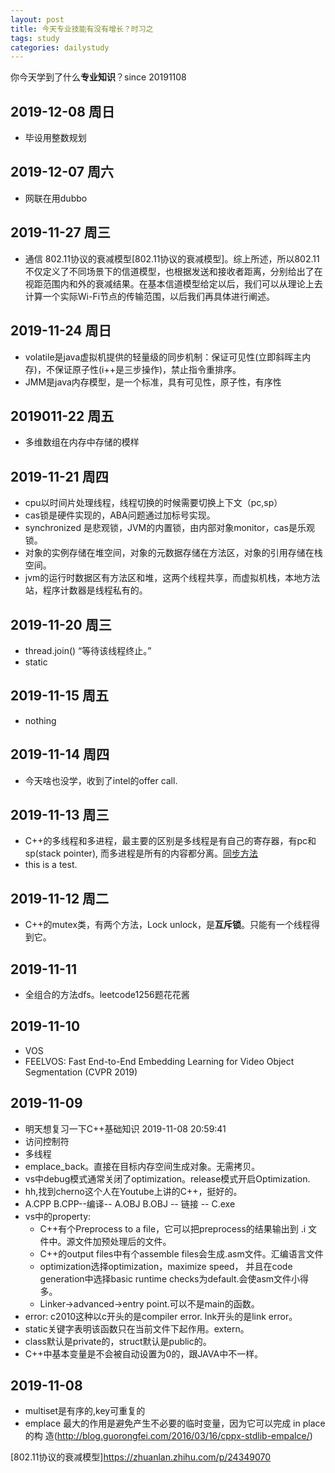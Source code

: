 ```yaml
---
layout: post
title: 今天专业技能有没有增长？时习之
tags: study
categories: dailystudy
---
```


你今天学到了什么<b>专业知识</b>？since 20191108<br>
## 2019-12-08 周日
- 毕设用整数规划

## 2019-12-07 周六
- 网联在用dubbo

## 2019-11-27 周三
- 通信  802.11协议的衰减模型[802.11协议的衰减模型]。综上所述，所以802.11不仅定义了不同场景下的信道模型，也根据发送和接收者距离，分别给出了在视距范围内和外的衰减结果。在基本信道模型给定以后，我们可以从理论上去计算一个实际Wi-Fi节点的传输范围，以后我们再具体进行阐述。

## 2019-11-24 周日
- volatile是java虚拟机提供的轻量级的同步机制：保证可见性(立即斜晖主内存)，不保证原子性(i++是三步操作)，禁止指令重排序。
- JMM是java内存模型，是一个标准，具有可见性，原子性，有序性

## 2019011-22 周五
- 多维数组在内存中存储的模样

## 2019-11-21 周四
- cpu以时间片处理线程，线程切换的时候需要切换上下文（pc,sp）
- cas锁是硬件实现的，ABA问题通过加标号实现。
- synchronized 是悲观锁，JVM的内置锁，由内部对象monitor，cas是乐观锁。
- 对象的实例存储在堆空间，对象的元数据存储在方法区，对象的引用存储在栈空间。
- jvm的运行时数据区有方法区和堆，这两个线程共享，而虚拟机栈，本地方法站，程序计数器是线程私有的。

## 2019-11-20 周三
- thread.join() “等待该线程终止。”
- static

## 2019-11-15 周五
- nothing 

## 2019-11-14 周四
- 今天啥也没学，收到了intel的offer call.

## 2019-11-13 周三
- C++的多线程和多进程，最主要的区别是多线程是有自己的寄存器，有pc和sp(stack pointer), 而多进程是所有的内容都分离。[同步方法][线程进程同步方法]
- this is a test.

## 2019-11-12 周二
- C++的mutex类，有两个方法，Lock unlock，是<b>互斥锁</b>。只能有一个线程得到它。

## 2019-11-11
- 全组合的方法dfs。leetcode1256题花花酱

## 2019-11-10
- VOS
- FEELVOS: Fast End-to-End Embedding Learning for Video Object Segmentation (CVPR 2019)

## 2019-11-09
- 明天想复习一下C++基础知识 2019-11-08 20:59:41
- 访问控制符
- 多线程
- emplace_back。直接在目标内存空间生成对象。无需拷贝。
- vs中debug模式通常关闭了optimization。release模式开启Optimization.
- hh,找到cherno这个人在Youtube上讲的C++，挺好的。
- A.CPP B.CPP--编译-- A.OBJ B.OBJ -- 链接 -- C.exe
- vs中的property:
    - C++有个Preprocess to a file，它可以把preprocess的结果输出到 .i 文件中。源文件加预处理后的文件。
    - C++的output files中有个assemble files会生成.asm文件。汇编语言文件
    - optimization选择optimization，maximize speed， 并且在code generation中选择basic runtime checks为default.会使asm文件小得多。
    - Linker->advanced->entry point.可以不是main的函数。
- error: c2010这种以c开头的是compiler error. lnk开头的是link error。
- static关键字表明该函数只在当前文件下起作用。extern。
- class默认是private的，struct默认是public的。
- C++中基本变量是不会被自动设置为0的，跟JAVA中不一样。

## 2019-11-08
- multiset是有序的,key可重复的
- emplace 最大的作用是避免产生不必要的临时变量，因为它可以完成 in place 的构 造(http://blog.guorongfei.com/2016/03/16/cppx-stdlib-empalce/)


[线程进程同步方法]:https://photos.google.com/share/AF1QipMMoeW8JX5fmSa9rSrC0Cmmq_OnpAMu6hSbuWiaQ8An5cqRz5MtJ6FzJPQZQMGFbQ/photo/AF1QipPRxqN6NFYMJM9kSIhohiIdF8wPESTOihbqdM5h?key=Nm90SEpvY2YtcXlmanhxM1p0SThoc3lRZVdrX1Rn
[802.11协议的衰减模型]https://zhuanlan.zhihu.com/p/24349070
